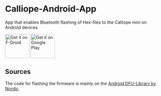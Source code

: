 # Calliope-Android-App

App that enables Bluetooth flashing of Hex-files to the Calliope mini on Android devices.

[<img src="https://fdroid.gitlab.io/artwork/badge/get-it-on.png"
     alt="Get it on F-Droid"
     height="80">](https://f-droid.org/packages/cc.calliope.mini/)
[<img src="https://play.google.com/intl/en_us/badges/images/generic/en-play-badge.png"
     alt="Get it on Google Play"
     height="80">](https://play.google.com/store/apps/details?id=cc.calliope.mini)

## Sources
The code for flashing the firmware is mainly on the [Android DFU-Library by Nordic](https://github.com/NordicSemiconductor/Android-DFU-Library).
